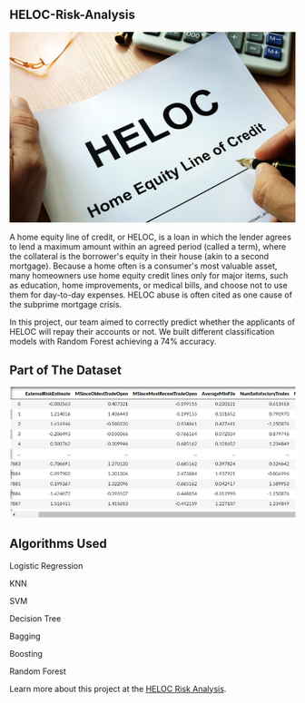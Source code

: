 ## HELOC-Risk-Analysis

![alt tag](https://github.com/Ze-Long/Ze-Long.github.io/blob/master/images/HELOC.jpg)

A home equity line of credit, or HELOC, is a loan in which the lender agrees to lend a maximum amount within an agreed period (called a term), where the collateral is the borrower's equity in their house (akin to a second mortgage). Because a home often is a consumer's most valuable asset, many homeowners use home equity credit lines only for major items, such as education, home improvements, or medical bills, and choose not to use them for day-to-day expenses. HELOC abuse is often cited as one cause of the subprime mortgage crisis.

In this project, our team aimed to correctly predict whether the applicants of HELOC will repay their accounts or not. We built different classification models with Random Forest achieving a 74% accuracy.

## Part of The Dataset

![alt tag](https://github.com/Ze-Long/Ze-Long.github.io/blob/master/images/HELOC%20Dataset.png)

## Algorithms Used
Logistic Regression

KNN

SVM

Decision Tree
  
Bagging

Boosting

Random Forest

Learn more about this project at the [HELOC Risk Analysis](https://github.com/Ze-Long/HELOC_Risk_Analysis).
